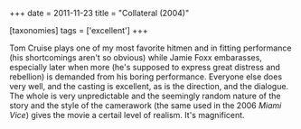 +++
date = 2011-11-23
title = "Collateral (2004)"

[taxonomies]
tags = ['excellent']
+++

Tom Cruise plays one of my most favorite hitmen and in fitting
performance (his shortcomings aren\'t so obvious) while Jamie Foxx
embarasses, especially later when more (he\'s supposed to express great
distress and rebellion) is demanded from his boring performance.
Everyone else does very well, and the casting is excellent, as is the
direction, and the dialogue. The whole is very unpredictable and the
seemingly random nature of the story and the style of the camerawork
(the same used in the 2006 *Miami Vice*) gives the movie a certail level
of realism. It\'s magnificent.
